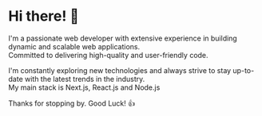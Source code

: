 # Hi there! 👋

I'm a passionate web developer with extensive experience in building dynamic and scalable web applications.  
Committed to delivering high-quality and user-friendly code.

I'm constantly exploring new technologies and always strive to stay up-to-date with the latest trends in the industry.  
My main stack is Next.js, React.js and Node.js

Thanks for stopping by. Good Luck! 👍
